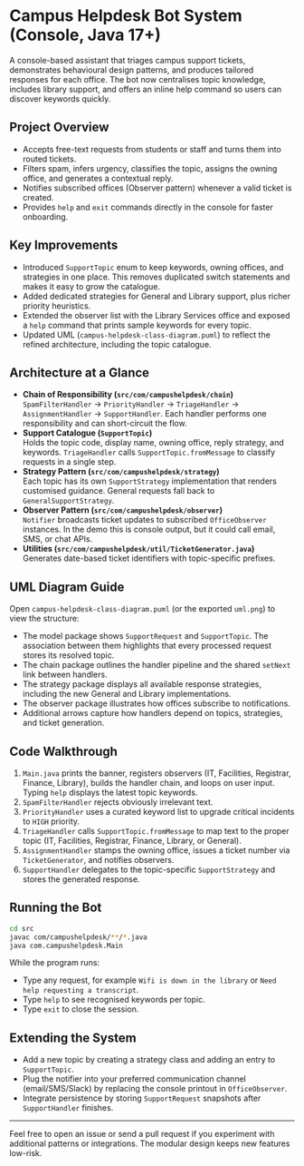 # Campus Helpdesk Bot System (Console, Java 17+)

A console-based assistant that triages campus support tickets, demonstrates behavioural design patterns, and produces tailored responses for each office. The bot now centralises topic knowledge, includes library support, and offers an inline help command so users can discover keywords quickly.

## Project Overview
- Accepts free-text requests from students or staff and turns them into routed tickets.
- Filters spam, infers urgency, classifies the topic, assigns the owning office, and generates a contextual reply.
- Notifies subscribed offices (Observer pattern) whenever a valid ticket is created.
- Provides `help` and `exit` commands directly in the console for faster onboarding.

## Key Improvements
- Introduced `SupportTopic` enum to keep keywords, owning offices, and strategies in one place. This removes duplicated switch statements and makes it easy to grow the catalogue.
- Added dedicated strategies for General and Library support, plus richer priority heuristics.
- Extended the observer list with the Library Services office and exposed a `help` command that prints sample keywords for every topic.
- Updated UML (`campus-helpdesk-class-diagram.puml`) to reflect the refined architecture, including the topic catalogue.

## Architecture at a Glance
- **Chain of Responsibility (`src/com/campushelpdesk/chain`)**  
  `SpamFilterHandler` -> `PriorityHandler` -> `TriageHandler` -> `AssignmentHandler` -> `SupportHandler`. Each handler performs one responsibility and can short-circuit the flow.
- **Support Catalogue (`SupportTopic`)**  
  Holds the topic code, display name, owning office, reply strategy, and keywords. `TriageHandler` calls `SupportTopic.fromMessage` to classify requests in a single step.
- **Strategy Pattern (`src/com/campushelpdesk/strategy`)**  
  Each topic has its own `SupportStrategy` implementation that renders customised guidance. General requests fall back to `GeneralSupportStrategy`.
- **Observer Pattern (`src/com/campushelpdesk/observer`)**  
  `Notifier` broadcasts ticket updates to subscribed `OfficeObserver` instances. In the demo this is console output, but it could call email, SMS, or chat APIs.
- **Utilities (`src/com/campushelpdesk/util/TicketGenerator.java`)**  
  Generates date-based ticket identifiers with topic-specific prefixes.

## UML Diagram Guide
Open `campus-helpdesk-class-diagram.puml` (or the exported `uml.png`) to view the structure:
- The model package shows `SupportRequest` and `SupportTopic`. The association between them highlights that every processed request stores its resolved topic.
- The chain package outlines the handler pipeline and the shared `setNext` link between handlers.
- The strategy package displays all available response strategies, including the new General and Library implementations.
- The observer package illustrates how offices subscribe to notifications.
- Additional arrows capture how handlers depend on topics, strategies, and ticket generation.

## Code Walkthrough
1. `Main.java` prints the banner, registers observers (IT, Facilities, Registrar, Finance, Library), builds the handler chain, and loops on user input. Typing `help` displays the latest topic keywords.
2. `SpamFilterHandler` rejects obviously irrelevant text.
3. `PriorityHandler` uses a curated keyword list to upgrade critical incidents to `HIGH` priority.
4. `TriageHandler` calls `SupportTopic.fromMessage` to map text to the proper topic (IT, Facilities, Registrar, Finance, Library, or General).
5. `AssignmentHandler` stamps the owning office, issues a ticket number via `TicketGenerator`, and notifies observers.
6. `SupportHandler` delegates to the topic-specific `SupportStrategy` and stores the generated response.

## Running the Bot
```bash
cd src
javac com/campushelpdesk/**/*.java
java com.campushelpdesk.Main
```
While the program runs:
- Type any request, for example `Wifi is down in the library` or `Need help requesting a transcript`.
- Type `help` to see recognised keywords per topic.
- Type `exit` to close the session.

## Extending the System
- Add a new topic by creating a strategy class and adding an entry to `SupportTopic`.
- Plug the notifier into your preferred communication channel (email/SMS/Slack) by replacing the console printout in `OfficeObserver`.
- Integrate persistence by storing `SupportRequest` snapshots after `SupportHandler` finishes.

---
Feel free to open an issue or send a pull request if you experiment with additional patterns or integrations. The modular design keeps new features low-risk.
